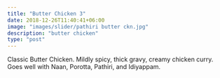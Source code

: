 ```yaml
---
title: "Butter Chicken 3"
date: 2018-12-26T11:40:41+06:00
image: "images/slider/pathiri butter ckn.jpg"
description: "butter chicken"
type: "post"
---
```



Classic Butter Chicken. Mildly spicy, thick gravy, creamy chicken curry.
Goes well with Naan, Porotta, Pathiri, and Idiyappam.
